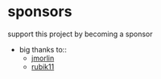 # sponsors

support this project by becoming a sponsor

- big thanks to::
	- [jmorlin](https://github.com/jmorlin)
	- [rubik11](https://github.com/rubik11)
